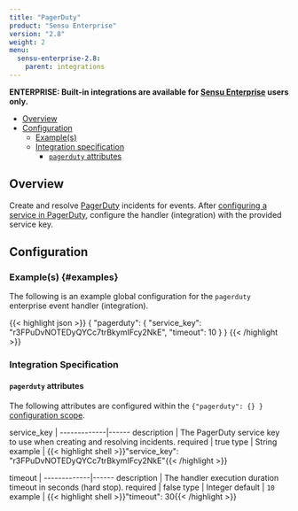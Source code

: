 ```yaml
---
title: "PagerDuty"
product: "Sensu Enterprise"
version: "2.8"
weight: 2
menu:
  sensu-enterprise-2.8:
    parent: integrations
---
```

**ENTERPRISE: Built-in integrations are available for [Sensu Enterprise][1]
users only.**

- [Overview](#overview)
- [Configuration](#configuration)
  - [Example(s)](#examples)
  - [Integration specification](#integration-specification)
    - [`pagerduty` attributes](#pagerduty-attributes)

## Overview

Create and resolve [PagerDuty][2] incidents for events. After [configuring a
service in PagerDuty][3], configure the handler (integration) with the provided
service key.

## Configuration

### Example(s) {#examples}

The following is an example global configuration for the `pagerduty` enterprise
event handler (integration).

{{< highlight json >}}
{
  "pagerduty": {
    "service_key": "r3FPuDvNOTEDyQYCc7trBkymIFcy2NkE",
    "timeout": 10
  }
}
{{< /highlight >}}

### Integration Specification

#### `pagerduty` attributes

The following attributes are configured within the `{"pagerduty": {} }`
[configuration scope][4].

service_key  | 
-------------|------
description  | The PagerDuty service key to use when creating and resolving incidents.
required     | true
type         | String
example      | {{< highlight shell >}}"service_key": "r3FPuDvNOTEDyQYCc7trBkymIFcy2NkE"{{< /highlight >}}

timeout      | 
-------------|------
description  | The handler execution duration timeout in seconds (hard stop).
required     | false
type         | Integer
default      | `10`
example      | {{< highlight shell >}}"timeout": 30{{< /highlight >}}

[?]:  #
[1]:  https://support.pagerduty.com/hc/en-us/articles/202830340-Creating-a-Generic-API-Service
[2]:  https://www.pagerduty.com?ref=sensu-enterprise
[3]:  https://support.pagerduty.com/hc/en-us/articles/202830340-Creating-a-Generic-API-Service?ref=sensu-enterprise
[4]:  /sensu-core/1.0/reference/configuration#configuration-scopes
